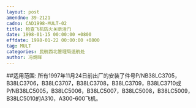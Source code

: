 ```yaml
---
layout: post
amendno: 39-2121
cadno: CAD1998-MULT-02
title: 检查飞机防火关断活门
date: 1998-01-15 00:00:00 +0800
effdate: 1998-01-22 00:00:00 +0800
tag: MULT
categories: 民航西北管理局适航处
author: 冯炯晖
---
```


##适用范围:
所有1997年11月24日前出厂的安装了件号P/NB38LC3705，B38LC3706，B38LC3707，B38LC3708，B38LC3709，B38LC3710或P/NB38LC5005，B38LC5006，B38LC5007，B38LC5008，B38LC5009，B38LC5010的A310，A300-600飞机。

